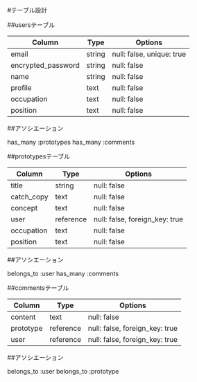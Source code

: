#テーブル設計

##usersテーブル

| Column             | Type        | Options                        |
|--------------------|-------------|--------------------------------|
| email              | string      | null: false, unique: true      |
| encrypted_password | string      | null: false                    |
| name               | string      | null: false                    |
| profile            | text        | null: false                    |
| occupation         | text        | null: false                    |
| position           | text        | null: false                    |

##アソシエーション

has_many :prototypes
has_many :comments


##prototypesテーブル

| Column             | Type        | Options                        |
|--------------------|-------------|--------------------------------|
| title              | string      | null: false                    |
| catch_copy         | text        | null: false                    |
| concept            | text        | null: false                    |
| user               | reference   | null: false, foreign_key: true |
| occupation         | text        | null: false                    |
| position           | text        | null: false                    |

##アソシエーション

belongs_to :user
has_many :comments


##commentsテーブル

| Column             | Type        | Options                        |
|--------------------|-------------|--------------------------------|
| content            | text        | null: false                    |
| prototype          | reference   | null: false, foreign_key: true |
| user               | reference   | null: false, foreign_key: true |

##アソシエーション

belongs_to :user
belongs_to :prototype

